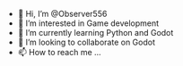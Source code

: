 - 👋 Hi, I’m @Observer556
- 👀 I’m interested in Game development
- 🌱 I’m currently learning Python and Godot
- 💞️ I’m looking to collaborate on Godot
- 📫 How to reach me ...

<!---
Observer556/Observer556 is a ✨ special ✨ repository because its `README.md` (this file) appears on your GitHub profile.
You can click the Preview link to take a look at your changes.
--->
